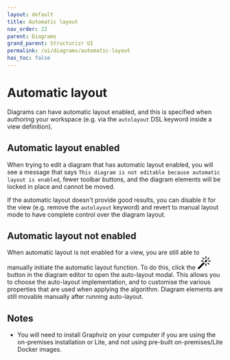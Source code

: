```yaml
---
layout: default
title: Automatic layout
nav_order: 22
parent: Diagrams
grand_parent: Structurizr UI
permalink: /ui/diagrams/automatic-layout
has_toc: false
---
```


# Automatic layout

Diagrams can have automatic layout enabled, and this is specified when authoring your workspace
(e.g. via the `autolayout` DSL keyword inside a view definition).

## Automatic layout enabled

When trying to edit a diagram that has automatic layout enabled, you will see a message that says
`This diagram is not editable because automatic layout is enabled`, fewer toolbar buttons, and the diagram elements
will be locked in place and cannot be moved.

If the automatic layout doesn't provide good results, you can disable it for the view
(e.g. remove the `autolayout` keyword) and revert to manual layout mode to have complete control over the diagram layout.

## Automatic layout not enabled

When automatic layout is not enabled for a view, you are still able to manually initiate the automatic layout function.
To do this, click the ![](../bootstrap-icons/magic.svg) button in the diagram editor to open the auto-layout modal.
This allows you to choose the auto-layout implementation, and to customise the various properties that are used
when applying the algorithm. Diagram elements are still movable manually after running auto-layout.

## Notes

- You will need to install Graphviz on your computer if you are using the on-premises installation or Lite, and not using pre-built on-premises/Lite Docker images.